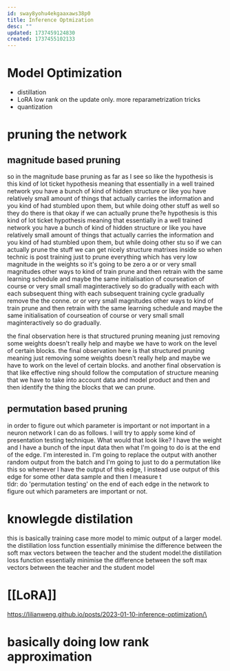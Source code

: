 ```yaml
---
id: sway8yohu4ekgaaxaws38p0
title: Inference Optmization
desc: ""
updated: 1737459124830
created: 1737455102133
---
```


# Model Optimization

* distillation
* LoRA
low rank on the update only. more reparametrization tricks
* quantization


#  pruning the network

## magnitude based pruning
 so in the magnitude base pruning as far as I see so like the hypothesis is this kind of lot ticket hypothesis meaning that essentially in a well trained network you have a bunch of kind of hidden structure or like you have relatively small amount of things that actually carries the information and you kind of had stumbled upon them, but while doing other stuff as well                                                  so they do there is that okay if we can actually prune the?e hypothesis is this kind of lot ticket hypothesis meaning that essentially in a well trained network you have a bunch of kind of hidden structure or like you have relatively small amount of things that actually carries the information and you kind of had stumbled upon them, but while doing other stu           so if we can actually prune the stuff we can get nicely structure matrixes inside so when technic is post training just to prune everything which has very low magnitude in the weights so it's going to be zero a or  or very small magnitudes other ways to kind of train prune and then retrain with the same learning schedule and maybe the same initialisation of courseation of course   or very small small maginteractively so do gradually with each with each subsequent thing with each subsequent training cycle gradually remove the the conne. or  or very small magnitudes other ways to kind of train prune and then retrain with the same learning schedule and maybe the same initialisation of courseation of course   or very small small maginteractively so do gradually.

  the final observation here is that structured pruning meaning just removing some weights doesn't really help and maybe we have to work on the level of certain blocks. the final observation here is that structured pruning meaning just removing some weights doesn't really help and maybe we have to work on the level of certain blocks.
 and another final observation is that like effective ning should follow the computation of structure meaning that we have to take into account data and model product and then  and then identify the thing the blocks that we can prune.
## permutation based pruning
 in order to figure out which parameter is important or not important in a neuron network I can do as follows. I will try to apply some kind of presentation testing technique. What would that look like? I have the weight and I have a bunch of the input data then what I'm going to do is at the end of the edge. I'm interested in. I'm going to replace the output with another random output from the batch and I'm going to just to do a permutation like this so whenever I have the output of this edge, I instead use output of this edge for some other data sample and then I measure t                                                                                                                                   
 tldr: do 'permutation testing' on the end of each edge in the network to figure out which parameters are important or not.


 # knowlegde distilation
  this is basically training case more model to mimic output of a larger model.
   the distillation loss function essentially minimise the difference between the soft max vectors between the teacher and the student model.the distillation loss function essentially minimise the difference between the soft max vectors between the teacher and the student model



# [[LoRA]]

https://lilianweng.github.io/posts/2023-01-10-inference-optimization/\

# basically doing low rank approximation

